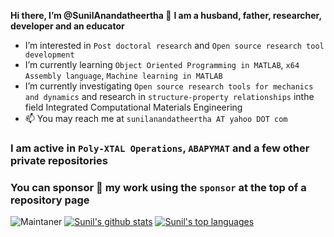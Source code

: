 **Hi there, I’m @SunilAnandatheertha 👋**
**I am a husband, father, researcher, developer and an educator**
- I’m interested in `Post doctoral research` and `Open source research tool development`
- I’m currently learning `Object Oriented Programming in MATLAB`, `x64 Assembly language`, `Machine learning in MATLAB`
- I’m currently investigating `Open source research tools for mechanics and dynamics` and research in `structure-property relationships` inthe field Integrated Computational Materials Engineering
- 📫 You may reach me at `sunilanandatheertha AT yahoo DOT com`

### I am active in `Poly-XTAL Operations`, `ABAPYMAT` and a few other private repositories

### You can sponsor :gift_heart: my work using the ```sponsor``` at the top of a repository page
<!---
SunilAnandatheertha/SunilAnandatheertha is a ✨ special ✨ repository because its `README.md` (this file) appears on your GitHub profile.
You can click the Preview link to take a look at your changes.
--->
![Maintaner](https://img.shields.io/badge/maintainer-SunilAnandatheertha-blue)
[![Sunil's github stats](https://github-readme-stats.vercel.app/api?username=SunilAnandatheertha&theme=blue-green)](https://github.com/SunilAnandatheertha/github-readme-stats)
[![Sunil's top languages](https://github-readme-stats.vercel.app/api/top-langs/?username=SunilAnandatheertha&theme=blue-green)](https://github.com/SunilAnandatheertha/github-readme-stats)
